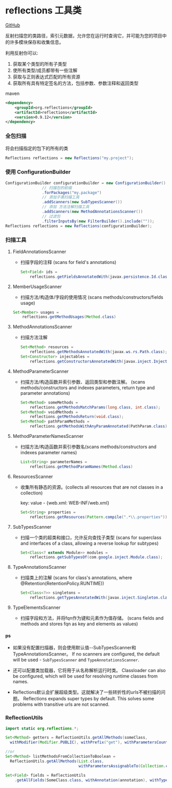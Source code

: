 # reflections 工具类

[GitHub](https://github.com/ronmamo/reflections)

反射扫描您的类路径，索引元数据，允许您在运行时查询它，并可能为您的项目中的许多模块保存和收集信息。

利用反射你可以:

1. 获取某个类型的所有子类型
2. 使所有类型/成员都带有一些注解
3. 获取与正则表达式匹配的所有资源
4. 获取所有具有特定签名的方法，包括参数、参数注释和返回类型

maven

```xml
<dependency>
    <groupId>org.reflections</groupId>
    <artifactId>reflections</artifactId>
    <version>0.9.12</version>
</dependency>
```

### 全包扫描

将会扫描指定的包下的所有的类

```java
Reflections reflections = new Reflections("my.project");
```

### 使用 ConfigurationBuilder

```java
ConfigurationBuilder configurationBuilder = new ConfigurationBuilder()
                // 扫描包的前缀
                .forPackages("my.package")
                // 添加子类扫描工具
                .addScanners(new SubTypesScanner())
                // 添加 方法注解扫描工具
                .addScanners(new MethodAnnotationsScanner())
    			// 过滤包
                .filterInputsBy(new FilterBuilder().include(""));
Reflections reflections = new Reflections(configurationBuilder);
```

### 扫描工具

1.  FieldAnnotationsScanner
    
	- 扫描字段的注释
      (scans for field's annotations)
      
      ```java
      Set<Field> ids = 
          reflections.getFieldsAnnotatedWith(javax.persistence.Id.class);
      ```
2. MemberUsageScanner
   
	- 扫描方法/构造体/字段的使用情况
     (scans methods/constructors/fields usage)
   
     ```java
     Set<Member> usages = 
         reflections.getMethodUsages(Method.class)
     ```
   
3. MethodAnnotationsScanner

   - 扫描方法注解

     ```java
     Set<Method> resources =
         reflections.getMethodsAnnotatedWith(javax.ws.rs.Path.class);
     Set<Constructor> injectables = 
         reflections.getConstructorsAnnotatedWith(javax.inject.Inject.class);
     ```

4. MethodParameterScanner

   - 扫描方法/构造函数并索引参数、返回类型和参数注解。
     (scans methods/constructors and indexes parameters, return type and parameter annotations)
     
     ```java
     Set<Method> someMethods =
         reflections.getMethodsMatchParams(long.class, int.class);
     Set<Method> voidMethods =
         reflections.getMethodsReturn(void.class);
     Set<Method> pathParamMethods =
         reflections.getMethodsWithAnyParamAnnotated(PathParam.class);
     ```

5. MethodParameterNamesScanner

   - 扫描方法/构造函数并索引参数名(scans methods/constructors and indexes parameter names)

     ```java
     List<String> parameterNames = 
         reflections.getMethodParamNames(Method.class)
     ```

6. ResourcesScanner

   - 收集所有静态的资源。(collects all resources that are not classes in a collection)

     key: value - {web.xml: WEB-INF/web.xml}
     
     ```java
     Set<String> properties = 
         reflections.getResources(Pattern.compile(".*\\.properties"));
     ```

7. SubTypesScanner

   - 扫描一个类的超类和接口，允许反向查找子类型
     (scans for superclass and interfaces of a class, allowing a reverse lookup for subtypes)
     
     ```java
     Set<Class<? extends Module>> modules = 
         reflections.getSubTypesOf(com.google.inject.Module.class);
     ```

8. TypeAnnotationsScanner

   - 扫描类上的注解
     (scans for class's annotations, where @Retention(RetentionPolicy.RUNTIME))
     
     ```java
     Set<Class<?>> singletons = 
         reflections.getTypesAnnotatedWith(javax.inject.Singleton.class);
     ```

9. TypeElementsScanner

   - 扫描字段和方法，并将fqn作为键和元素作为值存储。
     (scans fields and methods and stores fqn as key and elements as values)

#### ps

- 如果没有配置扫描器，则会使用默认值--SubTypesScanner和TypeAnnotationsScanner。
  If no scanners are configured, the default will be used - `SubTypesScanner` and `TypeAnnotationsScanner`.
- 还可以配置类加载器，它将用于从名称解析运行时类。
  Classloader can also be configured, which will be used for resolving runtime classes from names.

- Reflections默认会扩展超级类型。这就解决了一些转折性的urls不被扫描的问题。
  Reflections expands super types by default. This solves some problems with transitive urls are not scanned.

### ReflectionUtils

```java
import static org.reflections.*;

Set<Method> getters = ReflectionUtils.getAllMethods(someClass,
  withModifier(Modifier.PUBLIC), withPrefix("get"), withParametersCount(0));

//or
Set<Method> listMethodsFromCollectionToBoolean = 
  ReflectionUtils.getAllMethods(List.class,
                                withParametersAssignableTo(Collection.class), 		                                           withReturnType(boolean.class));

Set<Field> fields = ReflectionUtils
    .getAllFields(SomeClass.class, withAnnotation(annotation), withTypeAssignableTo(type));
```

